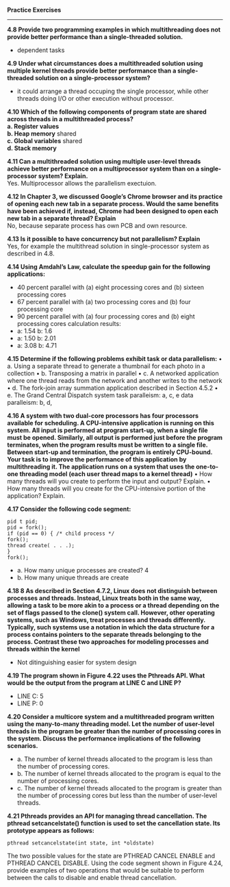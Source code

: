 **Practice Exercises**
***
**4.8 Provide two programming examples in which multithreading does not provide better performance than a single-threaded solution.**<br>
- dependent tasks

**4.9 Under what circumstances does a multithreaded solution using multiple kernel threads provide better performance than a single-threaded solution on a single-processor system?**<br>
- it could arrange a thread occuping the single processor, while other threads doing I/O or other execution without processor.

**4.10 Which of the following components of program state are shared across threads in a multithreaded process?**<br>
**a. Register values**<br>
**b. Heap memory**  shared<br>
**c. Global variables** shared<br>
**d. Stack memory**<br>

**4.11 Can a multithreaded solution using multiple user-level threads achieve better performance on a multiprocessor system than on a single-processor system? Explain.**<br>
Yes. Multiprocessor allows the parallelism exectuion.

**4.12 In Chapter 3, we discussed Google’s Chrome browser and its practice of opening each new tab in a separate process. Would the same benefits have been achieved if, instead, Chrome had been designed to open each new tab in a separate thread? Explain**<br>
No, because separate process has own PCB and own resource.<br>

**4.13 Is it possible to have concurrency but not parallelism? Explain**<br>
Yes, for example the multithread solution in single-processor system as described in 4.8.<br>

**4.14  Using Amdahl’s Law, calculate the speedup gain for the following applications:**
- 40 percent parallel with (a) eight processing cores and (b) sixteen processing cores
- 67 percent parallel with (a) two processing cores and (b) four processing core
- 90 percent parallel with (a) four processing cores and (b) eight processing cores
calculation results:
- a: 1.54 b: 1.6
- a: 1.50 b: 2.01
- a: 3.08 b: 4.71

**4.15 Determine if the following problems exhibit task or data parallelism:**
• a. Using a separate thread to generate a thumbnail for each photo in a collection
• b. Transposing a matrix in parallel
• c. A networked application where one thread reads from the network and another writes to the network
• d. The fork-join array summation application described in Section 4.5.2
• e. The Grand Central Dispatch system
task paralleism: a, c, e
data paralleism: b, d, <br>

**4.16 A system with two dual-core processors has four processors available for scheduling. A CPU-intensive application is running on this system. All input is performed at program start-up, when a single file must be opened. Similarly, all output is performed just before the program terminates, when the program results must be written to a single file. Between start-up and termination, the program is entirely CPU-bound. Your task is to improve the performance of this application by multithreading it. The application runs on a system that uses the one-to-one threading model (each user thread maps to a kernel thread)**
• How many threads will you create to perform the input and output? Explain.
• How many threads will you create for the CPU-intensive portion of the application? Explain.

**4.17 Consider the following code segment:**
```
pid t pid;
pid = fork();
if (pid == 0) { /* child process */
fork();
thread create( . . .);
}
fork();
```
- a. How many unique processes are created? 4
- b. How many unique threads are create

**4.18 8 As described in Section 4.7.2, Linux does not distinguish between processes and threads. Instead, Linux treats both in the same way, allowing a task to be more akin to a process or a thread depending on the set of flags passed to the clone() system call. However, other operating systems, such as Windows, treat processes and threads differently. Typically, such systems use a notation in which the data structure for a process contains pointers to the separate threads belonging to the process. Contrast these
two approaches for modeling processes and threads within the kernel**
- Not ditinguishing easier for system design

**4.19 The program shown in Figure 4.22 uses the Pthreads API. What would be the output from the program at LINE C and LINE P?**
- LINE C: 5
- LINE P: 0

**4.20 Consider a multicore system and a multithreaded program written using the many-to-many threading model. Let the number of user-level threads in the program be greater than the number of processing cores in the system. Discuss the performance implications of the following scenarios.**
- a. The number of kernel threads allocated to the program is less than the number of processing cores.
- b. The number of kernel threads allocated to the program is equal to the number of processing cores.
- c. The number of kernel threads allocated to the program is greater than the number of processing cores but less than the number of user-level threads.

**4.21 Pthreads provides an API for managing thread cancellation. The pthread setcancelstate() function is used to set the cancellation
state. Its prototype appears as follows:**
```
pthread setcancelstate(int state, int *oldstate)
```
The two possible values for the state are PTHREAD CANCEL ENABLE and PTHREAD CANCEL DISABLE. Using the code segment shown in Figure 4.24, provide examples of two operations that would be suitable to perform between the calls to disable and enable thread cancellation.
